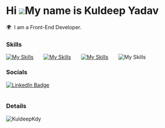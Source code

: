 Hi ![](https://user-images.githubusercontent.com/18350557/176309783-0785949b-9127-417c-8b55-ab5a4333674e.gif)My name is Kuldeep Yadav
========================================================================================================================================

🌍  I am a Front-End Developer.
<br/>

### Skills

[![My Skills](https://skillicons.dev/icons?i=html,css)](https://skillicons.dev) &nbsp;&nbsp;&nbsp;&nbsp;&nbsp; [![My Skills](https://skillicons.dev/icons?i=js)](https://skillicons.dev) &nbsp;&nbsp;&nbsp;&nbsp;&nbsp; [![My Skills](https://skillicons.dev/icons?i=react)](https://skillicons.dev) &nbsp;&nbsp;&nbsp;&nbsp;&nbsp; ![My Skills](https://skillicons.dev/icons?i=tailwind)
<br/>

### Socials

<div id="badges">
  <a href="https://www.linkedin.com/in/kuldeep-kdy-3a9b62255/">
    <img src="https://img.shields.io/badge/LinkedIn-blue?style=for-the-badge&logo=linkedin&logoColor=white" alt="LinkedIn Badge"/>
  </a>
</div>
<br/>

### Details
<img align="left" src="https://github-readme-streak-stats.herokuapp.com/?user=KuldeepKdy&" alt="KuldeepKdy" />
